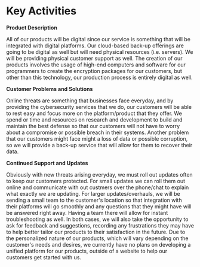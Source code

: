 # Key Activities

 **Product Description**
 
All of our products will be digital since our service is something that will be integrated with digital platforms. Our cloud-based back-up offerings are going to be digital as well but will need physical resources (i.e. servers). We will be providing physical customer support as well. The creation of our products involves the usage of high-end computers and software for our programmers to create the encryption packages for our customers, but other than this technology, our production process is entirely digital as well.
 
 **Customer Problems and Solutions**
 
Online threats are something that businesses face everyday, and by providing the cybersecurity services that we do, our customers will be able to rest easy and focus more on the platform/product that they offer. We spend or time and resources on research and development to build and maintain the best defense so that our customers will not have to worry about a compromise or possible breach in their systems. Another problem that our customers might face might a loss of data or possible corruption, so we will provide a back-up service that will allow for them to recover their data.
 
 **Continued Support and Updates**
 
Obviously with new threats arising everyday, we must roll out updates often to keep our customers protected. For small updates we can roll them out online and communicate with out custmers over the phone/chat to explain what exactly we are updating. For larger updates/overhauls, we will be sending a small team to the customer's location so that integration with their platforms will go smoothly and any questions that they might have will be answered right away. Having a team there will allow for instant troubleshooting as well. In both cases, we will also take the opportunity to ask for feedback and suggestions, recording any frustrations they may have to help better tailor our products to their satisfaction in the future. Due to the personalized nature of our products, which will vary depending on the customer's needs and desires, we currently have no plans on developing a unified platform for our products, outside of a website to help our customers get started with us.
